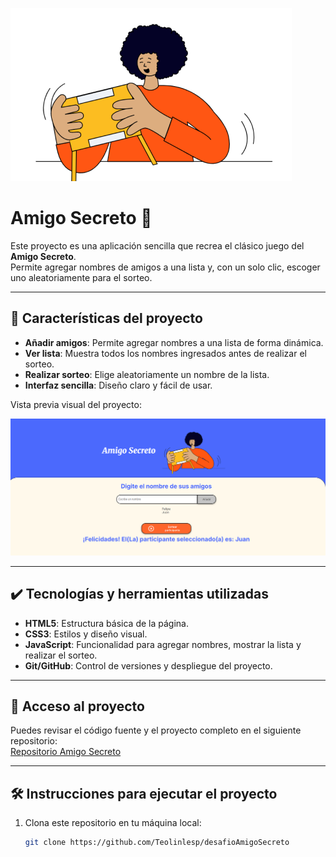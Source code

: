 ![image](assets/amigo-secreto.png)

# Amigo Secreto 🎁

Este proyecto es una aplicación sencilla que recrea el clásico juego del **Amigo Secreto**.  
Permite agregar nombres de amigos a una lista y, con un solo clic, escoger uno aleatoriamente para el sorteo.

---

## 🔨 Características del proyecto

- **Añadir amigos**: Permite agregar nombres a una lista de forma dinámica.  
- **Ver lista**: Muestra todos los nombres ingresados antes de realizar el sorteo.  
- **Realizar sorteo**: Elige aleatoriamente un nombre de la lista.  
- **Interfaz sencilla**: Diseño claro y fácil de usar.

Vista previa visual del proyecto:

![image](assets/image.png)

---

## ✔️ Tecnologías y herramientas utilizadas

- **HTML5**: Estructura básica de la página.  
- **CSS3**: Estilos y diseño visual.  
- **JavaScript**: Funcionalidad para agregar nombres, mostrar la lista y realizar el sorteo.  
- **Git/GitHub**: Control de versiones y despliegue del proyecto.

---

## 📁 Acceso al proyecto

Puedes revisar el código fuente y el proyecto completo en el siguiente repositorio:  
[Repositorio Amigo Secreto](https://github.com/Yoshi808/AmigoSecreto)

---

## 🛠️ Instrucciones para ejecutar el proyecto

1. Clona este repositorio en tu máquina local:  
   ```bash
   git clone https://github.com/Teolinlesp/desafioAmigoSecreto
